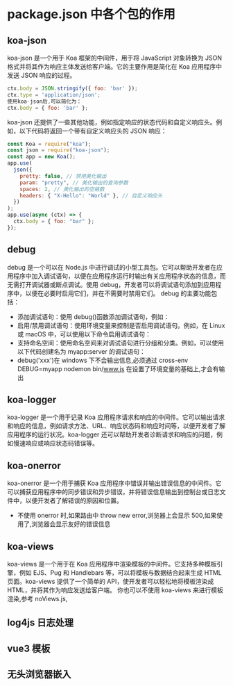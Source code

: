 # package.json 中各个包的作用

## koa-json

koa-json 是一个用于 Koa 框架的中间件，用于将 JavaScript 对象转换为 JSON 格式并将其作为响应主体发送给客户端。它的主要作用是简化在 Koa 应用程序中发送 JSON 响应的过程。

```js
ctx.body = JSON.stringify({ foo: 'bar' });
ctx.type = 'application/json';
使用koa-json后,可以简化为：
ctx.body = { foo: 'bar' };
```

koa-json 还提供了一些其他功能，例如指定响应的状态代码和自定义响应头。例如，以下代码将返回一个带有自定义响应头的 JSON 响应：

```js
const Koa = require("koa");
const json = require("koa-json");
const app = new Koa();
app.use(
  json({
    pretty: false, // 禁用美化输出
    param: "pretty", // 美化输出的查询参数
    spaces: 2, // 美化输出的空格数
    headers: { "X-Hello": "World" }, // 自定义响应头
  })
);
app.use(async (ctx) => {
  ctx.body = { foo: "bar" };
});
```

## debug

debug 是一个可以在 Node.js 中进行调试的小型工具包。它可以帮助开发者在应用程序中加入调试语句，以便在应用程序运行时输出有关应用程序状态的信息，而无需打开调试器或断点调试。使用 debug，开发者可以将调试语句添加到应用程序中，以便在必要时启用它们，并在不需要时禁用它们。
debug 的主要功能包括：

- 添加调试语句：使用 debug()函数添加调试语句，例如：
- 启用/禁用调试语句：使用环境变量来控制是否启用调试语句。例如，在 Linux 或 macOS 中，可以使用以下命令启用调试语句：
- 支持命名空间：使用命名空间来对调试语句进行分组和分类。例如，可以使用以下代码创建名为 myapp:server 的调试语句：
- debug('xxx')在 windows 下不会输出信息,必须通过 cross-env DEBUG=myapp nodemon bin/www.js 在设置了环境变量的基础上,才会有输出

## koa-logger

koa-logger 是一个用于记录 Koa 应用程序请求和响应的中间件。它可以输出请求和响应的信息，例如请求方法、URL、响应状态码和响应时间等，以便开发者了解应用程序的运行状况。koa-logger 还可以帮助开发者诊断请求和响应的问题，例如慢速响应或响应状态码错误等。

## koa-onerror

koa-onerror 是一个用于捕获 Koa 应用程序中错误并输出错误信息的中间件。它可以捕获应用程序中的同步错误和异步错误，并将错误信息输出到控制台或日志文件中，以便开发者了解错误的原因和位置。

- 不使用 onerror 时,如果路由中 throw new error,浏览器上会显示 500,如果使用了,浏览器会显示友好的错误信息

## koa-views

koa-views 是一个用于在 Koa 应用程序中渲染模板的中间件。它支持多种模板引擎，例如 EJS、Pug 和 Handlebars 等，可以将模板与数据结合起来生成 HTML 页面。koa-views 提供了一个简单的 API，使开发者可以轻松地将模板渲染成 HTML，并将其作为响应发送给客户端。
你也可以不使用 koa-views 来进行模板渲染,参考 noViews.js,

## log4js 日志处理

## vue3 模板

## 无头浏览器嵌入
